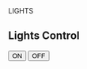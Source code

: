 <!DOCTYPE html>
<html lang="en">
<head>
    <meta charset="UTF-8">
    <meta name="viewport" content="width=device-width, initial-scale=1.0">
    <meta http-equiv="X-UA-Compatible" content="ie=edge">
    <title>Home</title>
    <script src="https://code.jquery.com/jquery-3.3.1.js" integrity="sha256-2Kok7MbOyxpgUVvAk/HJ2jigOSYS2auK4Pfzbm7uH60=" crossorigin="anonymous"></script>

</head>
<body>
    <div class="Main_head"
        <h1 id="Main_head">LIGHTS  </h1>
    </div>
    <div class="Control_Section">
        <h2>Lights Control</h2>
        <div class="button">
            <span>
                    <!-- https://api.thingspeak.com/update?api_key=FUEVXY43JRV45FHR&field1=0 -->
                <button id="ON" onclick="onState('FUEVXY43JRV45FHR', 1, 1)">ON</button> <!-- api, field Number, value -->
                <button id="OFF" onclick="offState('FUEVXY43JRV45FHR', 1, 0)">OFF</button> <!-- api, field Number, value -->
                <script>
                    function onState(api, field, value) {
                        $.post('https://api.thingspeak.com/update?api_key=' + api + '&field' + field + '=' + value);
                        console.log("HIGH"); 
                        alert("wait 15 secs");
                    }

                    function offState(api, field, value) {
                        $.post('https://api.thingspeak.com/update?api_key=' + api + '&field' + field + '=' + value);
                        console.log("LOW");alert("wait 15 secs");
                        
                    }
                    function disabler(){
                        var btns=document.getElementsByClassName("button");


                    }
                    function readState(){
                        var status;
                        // https://api.thingspeak.com/channels/266256/fields/2/last.json
                    $.getJSON("https://api.thingspeak.com/channels/832714/fields/1/last.json?api_key=I4HQ6KLWWLUNZWCJ",function(data){
                        if(data.field1==1){status = "are on"}else{status = "are off";}
                        document.getElementById("Main_head").innerHTML="lights "+status
                        console.log(data.field1);
                    });
                    }
                    setInterval(readState,2000);
                </script>
            </span>
        </div>
    </div>
    <script src="https://gist.github.com/Rayanfer32/224ef2dd05eb7170d8d9ad9687d01653.js"></script>
</body>

<style>
        @import url('https://fonts.googleapis.com/css?family=Roboto+Slab');
        @import url('https://fonts.googleapis.com/css?family=Viga');
body {
	height: 100%;
	margin: 0;
	padding: 0;
	font-family: Roboto Slab, Viga, sans-serif;
	background-image: linear-gradient(to right, #319301 , #aa52c5); 
	background-attachment: fixed;
}
	
.Main_head {
	position: relative;
	text-align: center;
	margin-top: 50px;
	font-size: 50px;
	color:#ffffff;
	font-weight: 600;
	letter-spacing: 1vh;
}

.Control_Section {
	z-index: -1;
	background-color: #dbdbdb79;
	margin: 10%;
	margin-top: 20px;
	border: 10px ;
  	padding: 10px;
	box-shadow: 5px 0px 100px 0px #dfdfdf79;
	color: #ffffff;
	border-radius: 100px;
}

.Control_Section h2 {
	margin: auto;
	text-align: center;
  	width: 100%;
	padding: 20px;
	letter-spacing: 2px;
	font-weight: bold;
}

span {
	display: inline;
}

.button{
	z-index: 1;
	text-align: center;
	opacity: 100px;
}

#ON {
	padding: 20px 20px;
	margin: 40px;
	background-color: #1eb40079;
	color: #ffffff;
	cursor: pointer;
	font-family: Viga;
	font-size: 40px;	
	border: 5px solid #1eb40079;
	transition: 0.5s;
	border-radius: 100px;
}

#OFF {
	padding: 20px 20px;
	margin: 30px;
	background-color: #b4000079;
	color: #ffffff;
	cursor: pointer;
	font-family: Viga;	
	font-size: 40px;
	border: 5px solid #b4000079;
	transition: 0.5s;
	border-radius: 100px;
}

#ON:hover {
	color: #1eb400;
	background-color: #dfffe7;
}

#OFF:hover {
	color: #b40000;
	background-color: #ffecec;
}


div #alert {
	display: none;
	z-index: 1;
	text-align: center;
	font-size: 30px;
	font-weight: bold;
}

#time {
	font-size: 50px;
	font-weight: bold;
	letter-spacing: 10px;
	color: red;
}
    </style>

</html>
## Welcome to GitHub Pages

You can use the [editor on GitHub](https://github.com/Rayanfer32/cloud/edit/master/index.md) to maintain and preview the content for your website in Markdown files.

Whenever you commit to this repository, GitHub Pages will run [Jekyll](https://jekyllrb.com/) to rebuild the pages in your site, from the content in your Markdown files.

### Markdown

Markdown is a lightweight and easy-to-use syntax for styling your writing. It includes conventions for

```markdown
Syntax highlighted code block

# Header 1
## Header 2
### Header 3

- Bulleted
- List

1. Numbered
2. List

**Bold** and _Italic_ and `Code` text

[Link](url) and ![Image](src)
```

For more details see [GitHub Flavored Markdown](https://guides.github.com/features/mastering-markdown/).

### Jekyll Themes

Your Pages site will use the layout and styles from the Jekyll theme you have selected in your [repository settings](https://github.com/Rayanfer32/cloud/settings). The name of this theme is saved in the Jekyll `_config.yml` configuration file.

### Support or Contact

Having trouble with Pages? Check out our [documentation](https://help.github.com/categories/github-pages-basics/) or [contact support](https://github.com/contact) and we’ll help you sort it out.
